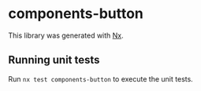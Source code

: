 # components-button

This library was generated with [Nx](https://nx.dev).

## Running unit tests

Run `nx test components-button` to execute the unit tests.
